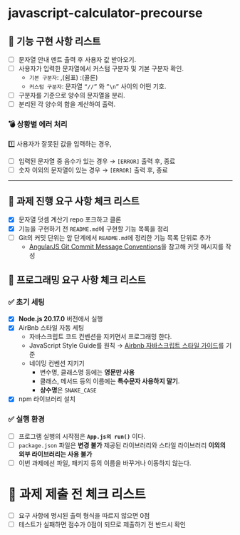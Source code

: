 # javascript-calculator-precourse

## 📗 기능 구현 사항 리스트

- [ ] 문자열 안내 멘트 출력 후 사용자 값 받아오기.
- [ ] 사용자가 입력한 문자열에서 커스텀 구분자 및 기본 구분자 확인.
  - `기본 구분자`: ,(쉼표) :(콜론)
  - `커스텀 구분자`: 문자열 `“//”` 와 `”\n”` 사이의 어떤 기호.
- [ ] 구분자를 기준으로 양수의 문자열을 분리.
- [ ] 분리된 각 양수의 합을 계산하여 출력.

### 💣 상황별 에러 처리

1️⃣ 사용자가 잘못된 값을 입력하는 경우,

- [ ] 입력된 문자열 중 음수가 있는 경우 → `[ERROR]` 출력 후, 종료
- [ ] 숫자 이외의 문자열이 있는 경우 → `[ERROR]` 출력 후, 종료

---

## 📕 과제 진행 요구 사항 체크 리스트

- [x] 문자열 덧셈 계산기 repo 포크하고 클론
- [x] 기능을 구현하기 전 `README.md`에 구현할 기능 목록을 정리
- [ ] Git의 커밋 단위는 앞 단계에서 `README.md`에 정리한 기능 목록 단위로 추가
  - [AngularJS Git Commit Message Conventions](https://gist.github.com/stephenparish/9941e89d80e2bc58a153)을
    참고해 커밋 메시지를 작성

## 📘 프로그래밍 요구 사항 체크 리스트

### ✅ 초기 세팅

- [x] **Node.js 20.17.0** 버전에서 실행
- [x] AirBnb 스타일 자동 세팅
  - 자바스크립트 코드 컨벤션을 지키면서 프로그래밍 한다.
  - JavaScript Style Guide를 원칙 →
    [Airbnb 자바스크립트 스타일 가이드](https://github.com/airbnb/javascript)를
    기준
  - 네이밍 컨벤션 지키기
    - 변수명, 클래스명 등에는 **영문만 사용**
    - 클래스, 메서드 등의 이름에는 **특수문자 사용하지 말기**.
    - **상수명**은 `SNAKE_CASE`
- [x] npm 라이브러리 설치

### ✅ 실행 환경

- [ ] 프로그램 실행의 시작점은 **`App.js의 run()`** 이다.
- [ ] `package.json` 파일은 **변경 불가** 제공된 라이브러리와 스타일 라이브러리
      **이외의 외부 라이브러리는 사용 불가**
- [ ] 이번 과제에선 파일, 패키지 등의 이름을 바꾸거나 이동하지 않는다.

# 📌 과제 제출 전 체크 리스트

- [ ] 요구 사항에 명시된 출력 형식을 따르지 않으면 0점
- [ ] 테스트가 실패하면 점수가 0점이 되므로 제출하기 전 반드시 확인
